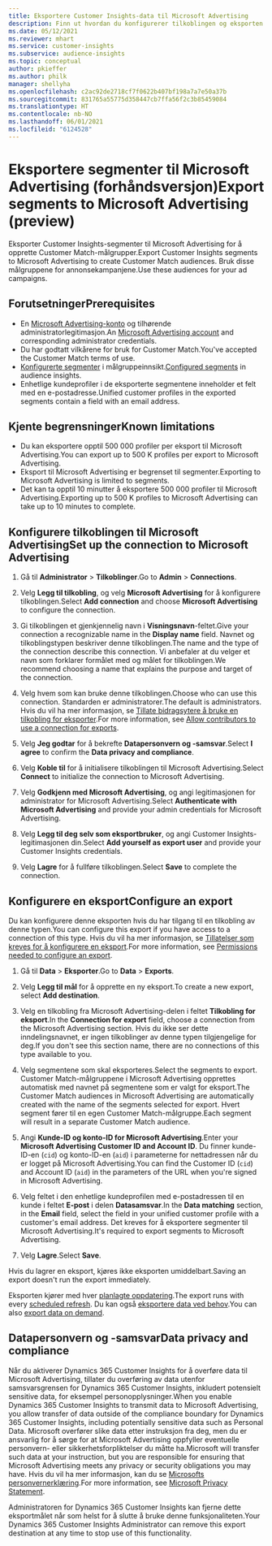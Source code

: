 ```yaml
---
title: Eksportere Customer Insights-data til Microsoft Advertising
description: Finn ut hvordan du konfigurerer tilkoblingen og eksporten til Microsoft Advertising.
ms.date: 05/12/2021
ms.reviewer: mhart
ms.service: customer-insights
ms.subservice: audience-insights
ms.topic: conceptual
author: pkieffer
ms.author: philk
manager: shellyha
ms.openlocfilehash: c2ac92de2718cf7f0622b407bf198a7a7e50a37b
ms.sourcegitcommit: 831765a55775d358447cb7ffa56f2c3b85459084
ms.translationtype: HT
ms.contentlocale: nb-NO
ms.lasthandoff: 06/01/2021
ms.locfileid: "6124528"
---
```

# <a name="export-segments-to-microsoft-advertising-preview"></a><span data-ttu-id="e8b08-103">Eksportere segmenter til Microsoft Advertising (forhåndsversjon)</span><span class="sxs-lookup"><span data-stu-id="e8b08-103">Export segments to Microsoft Advertising (preview)</span></span>

<span data-ttu-id="e8b08-104">Eksporter Customer Insights-segmenter til Microsoft Advertising for å opprette Customer Match-målgrupper.</span><span class="sxs-lookup"><span data-stu-id="e8b08-104">Export Customer Insights segments to Microsoft Advertising to create Customer Match audiences.</span></span> <span data-ttu-id="e8b08-105">Bruk disse målgruppene for annonsekampanjene.</span><span class="sxs-lookup"><span data-stu-id="e8b08-105">Use these audiences for your ad campaigns.</span></span>

## <a name="prerequisites"></a><span data-ttu-id="e8b08-106">Forutsetninger</span><span class="sxs-lookup"><span data-stu-id="e8b08-106">Prerequisites</span></span>

-   <span data-ttu-id="e8b08-107">En [Microsoft Advertising-konto](https://ads.microsoft.com/) og tilhørende administratorlegitimasjon.</span><span class="sxs-lookup"><span data-stu-id="e8b08-107">An [Microsoft Advertising account](https://ads.microsoft.com/) and corresponding administrator credentials.</span></span>
-   <span data-ttu-id="e8b08-108">Du har godtatt vilkårene for bruk for Customer Match.</span><span class="sxs-lookup"><span data-stu-id="e8b08-108">You've accepted the Customer Match terms of use.</span></span> 
-   <span data-ttu-id="e8b08-109">[Konfigurerte segmenter](segments.md) i målgruppeinnsikt.</span><span class="sxs-lookup"><span data-stu-id="e8b08-109">[Configured segments](segments.md) in audience insights.</span></span>
-   <span data-ttu-id="e8b08-110">Enhetlige kundeprofiler i de eksporterte segmentene inneholder et felt med en e-postadresse.</span><span class="sxs-lookup"><span data-stu-id="e8b08-110">Unified customer profiles in the exported segments contain a field with an email address.</span></span>

## <a name="known-limitations"></a><span data-ttu-id="e8b08-111">Kjente begrensninger</span><span class="sxs-lookup"><span data-stu-id="e8b08-111">Known limitations</span></span>

- <span data-ttu-id="e8b08-112">Du kan eksportere opptil 500 000 profiler per eksport til Microsoft Advertising.</span><span class="sxs-lookup"><span data-stu-id="e8b08-112">You can export up to 500 K profiles per export to Microsoft Advertising.</span></span>
- <span data-ttu-id="e8b08-113">Eksport til Microsoft Advertising er begrenset til segmenter.</span><span class="sxs-lookup"><span data-stu-id="e8b08-113">Exporting to Microsoft Advertising is limited to segments.</span></span>
- <span data-ttu-id="e8b08-114">Det kan ta opptil 10 minutter å eksportere 500 000 profiler til Microsoft Advertising.</span><span class="sxs-lookup"><span data-stu-id="e8b08-114">Exporting up to 500 K profiles to Microsoft Advertising can take up to 10 minutes to complete.</span></span> 


## <a name="set-up-the-connection-to-microsoft-advertising"></a><span data-ttu-id="e8b08-115">Konfigurere tilkoblingen til Microsoft Advertising</span><span class="sxs-lookup"><span data-stu-id="e8b08-115">Set up the connection to Microsoft Advertising</span></span>

1. <span data-ttu-id="e8b08-116">Gå til **Administrator** > **Tilkoblinger**.</span><span class="sxs-lookup"><span data-stu-id="e8b08-116">Go to **Admin** > **Connections**.</span></span>

1. <span data-ttu-id="e8b08-117">Velg **Legg til tilkobling**, og velg **Microsoft Advertising** for å konfigurere tilkoblingen.</span><span class="sxs-lookup"><span data-stu-id="e8b08-117">Select **Add connection** and choose **Microsoft Advertising** to configure the connection.</span></span>

1. <span data-ttu-id="e8b08-118">Gi tilkoblingen et gjenkjennelig navn i **Visningsnavn**-feltet.</span><span class="sxs-lookup"><span data-stu-id="e8b08-118">Give your connection a recognizable name in the **Display name** field.</span></span> <span data-ttu-id="e8b08-119">Navnet og tilkoblingstypen beskriver denne tilkoblingen.</span><span class="sxs-lookup"><span data-stu-id="e8b08-119">The name and the type of the connection describe this connection.</span></span> <span data-ttu-id="e8b08-120">Vi anbefaler at du velger et navn som forklarer formålet med og målet for tilkoblingen.</span><span class="sxs-lookup"><span data-stu-id="e8b08-120">We recommend choosing a name that explains the purpose and target of the connection.</span></span>

1. <span data-ttu-id="e8b08-121">Velg hvem som kan bruke denne tilkoblingen.</span><span class="sxs-lookup"><span data-stu-id="e8b08-121">Choose who can use this connection.</span></span> <span data-ttu-id="e8b08-122">Standarden er administratorer.</span><span class="sxs-lookup"><span data-stu-id="e8b08-122">The default is administrators.</span></span> <span data-ttu-id="e8b08-123">Hvis du vil ha mer informasjon, se [Tillate bidragsytere å bruke en tilkobling for eksporter](connections.md#allow-contributors-to-use-a-connection-for-exports).</span><span class="sxs-lookup"><span data-stu-id="e8b08-123">For more information, see [Allow contributors to use a connection for exports](connections.md#allow-contributors-to-use-a-connection-for-exports).</span></span>

1. <span data-ttu-id="e8b08-124">Velg **Jeg godtar** for å bekrefte **Datapersonvern og -samsvar**.</span><span class="sxs-lookup"><span data-stu-id="e8b08-124">Select **I agree** to confirm the **Data privacy and compliance**.</span></span>

1. <span data-ttu-id="e8b08-125">Velg **Koble til** for å initialisere tilkoblingen til Microsoft Advertising.</span><span class="sxs-lookup"><span data-stu-id="e8b08-125">Select **Connect** to initialize the connection to Microsoft Advertising.</span></span>

1. <span data-ttu-id="e8b08-126">Velg **Godkjenn med Microsoft Advertising**, og angi legitimasjonen for administrator for Microsoft Advertising.</span><span class="sxs-lookup"><span data-stu-id="e8b08-126">Select **Authenticate with Microsoft Advertising** and provide your admin credentials for Microsoft Advertising.</span></span>

1. <span data-ttu-id="e8b08-127">Velg **Legg til deg selv som eksportbruker**, og angi Customer Insights-legitimasjonen din.</span><span class="sxs-lookup"><span data-stu-id="e8b08-127">Select **Add yourself as export user** and provide your Customer Insights credentials.</span></span>

1. <span data-ttu-id="e8b08-128">Velg **Lagre** for å fullføre tilkoblingen.</span><span class="sxs-lookup"><span data-stu-id="e8b08-128">Select **Save** to complete the connection.</span></span>

## <a name="configure-an-export"></a><span data-ttu-id="e8b08-129">Konfigurere en eksport</span><span class="sxs-lookup"><span data-stu-id="e8b08-129">Configure an export</span></span>

<span data-ttu-id="e8b08-130">Du kan konfigurere denne eksporten hvis du har tilgang til en tilkobling av denne typen.</span><span class="sxs-lookup"><span data-stu-id="e8b08-130">You can configure this export if you have access to a connection of this type.</span></span> <span data-ttu-id="e8b08-131">Hvis du vil ha mer informasjon, se [Tillatelser som kreves for å konfigurere en eksport](export-destinations.md#set-up-a-new-export).</span><span class="sxs-lookup"><span data-stu-id="e8b08-131">For more information, see [Permissions needed to configure an export](export-destinations.md#set-up-a-new-export).</span></span>

1. <span data-ttu-id="e8b08-132">Gå til **Data** > **Eksporter**.</span><span class="sxs-lookup"><span data-stu-id="e8b08-132">Go to **Data** > **Exports**.</span></span>

1. <span data-ttu-id="e8b08-133">Velg **Legg til mål** for å opprette en ny eksport.</span><span class="sxs-lookup"><span data-stu-id="e8b08-133">To create a new export, select **Add destination**.</span></span>

1. <span data-ttu-id="e8b08-134">Velg en tilkobling fra Microsoft Advertising-delen i feltet **Tilkobling for eksport**.</span><span class="sxs-lookup"><span data-stu-id="e8b08-134">In the **Connection for export** field, choose a connection from the Microsoft Advertising section.</span></span> <span data-ttu-id="e8b08-135">Hvis du ikke ser dette inndelingsnavnet, er ingen tilkoblinger av denne typen tilgjengelige for deg.</span><span class="sxs-lookup"><span data-stu-id="e8b08-135">If you don't see this section name, there are no connections of this type available to you.</span></span>

1. <span data-ttu-id="e8b08-136">Velg segmentene som skal eksporteres.</span><span class="sxs-lookup"><span data-stu-id="e8b08-136">Select the segments to export.</span></span> <span data-ttu-id="e8b08-137">Customer Match-målgruppene i Microsoft Advertising opprettes automatisk med navnet på segmentene som er valgt for eksport.</span><span class="sxs-lookup"><span data-stu-id="e8b08-137">The Customer Match audiences in Microsoft Advertising are automatically created with the name of the segments selected for export.</span></span> <span data-ttu-id="e8b08-138">Hvert segment fører til en egen Customer Match-målgruppe.</span><span class="sxs-lookup"><span data-stu-id="e8b08-138">Each segment will result in a separate Customer Match audience.</span></span> 

1. <span data-ttu-id="e8b08-139">Angi **Kunde-ID og konto-ID for Microsoft Advertising**.</span><span class="sxs-lookup"><span data-stu-id="e8b08-139">Enter your **Microsoft Advertising Customer ID and Account ID**.</span></span> <span data-ttu-id="e8b08-140">Du finner kunde-ID-en (`cid`) og konto-ID-en (`aid`) i parameterne for nettadressen når du er logget på Microsoft Advertising.</span><span class="sxs-lookup"><span data-stu-id="e8b08-140">You can find the Customer ID (`cid`) and Account ID (`aid`) in the parameters of the URL when you're signed in Microsoft Advertising.</span></span>

1. <span data-ttu-id="e8b08-141">Velg feltet i den enhetlige kundeprofilen med e-postadressen til en kunde i feltet **E-post** i delen **Datasamsvar**.</span><span class="sxs-lookup"><span data-stu-id="e8b08-141">In the **Data matching** section, in the **Email** field, select the field in your unified customer profile with a customer's email address.</span></span> <span data-ttu-id="e8b08-142">Det kreves for å eksportere segmenter til Microsoft Advertising.</span><span class="sxs-lookup"><span data-stu-id="e8b08-142">It's required to export segments to Microsoft Advertising.</span></span>

1. <span data-ttu-id="e8b08-143">Velg **Lagre**.</span><span class="sxs-lookup"><span data-stu-id="e8b08-143">Select **Save**.</span></span>

<span data-ttu-id="e8b08-144">Hvis du lagrer en eksport, kjøres ikke eksporten umiddelbart.</span><span class="sxs-lookup"><span data-stu-id="e8b08-144">Saving an export doesn't run the export immediately.</span></span>

<span data-ttu-id="e8b08-145">Eksporten kjører med hver [planlagte oppdatering](system.md#schedule-tab).</span><span class="sxs-lookup"><span data-stu-id="e8b08-145">The export runs with every [scheduled refresh](system.md#schedule-tab).</span></span> <span data-ttu-id="e8b08-146">Du kan også [eksportere data ved behov](export-destinations.md#run-exports-on-demand).</span><span class="sxs-lookup"><span data-stu-id="e8b08-146">You can also [export data on demand](export-destinations.md#run-exports-on-demand).</span></span> 


## <a name="data-privacy-and-compliance"></a><span data-ttu-id="e8b08-147">Datapersonvern og -samsvar</span><span class="sxs-lookup"><span data-stu-id="e8b08-147">Data privacy and compliance</span></span>

<span data-ttu-id="e8b08-148">Når du aktiverer Dynamics 365 Customer Insights for å overføre data til Microsoft Advertising, tillater du overføring av data utenfor samsvarsgrensen for Dynamics 365 Customer Insights, inkludert potensielt sensitive data, for eksempel personopplysninger.</span><span class="sxs-lookup"><span data-stu-id="e8b08-148">When you enable Dynamics 365 Customer Insights to transmit data to Microsoft Advertising, you allow transfer of data outside of the compliance boundary for Dynamics 365 Customer Insights, including potentially sensitive data such as Personal Data.</span></span> <span data-ttu-id="e8b08-149">Microsoft overfører slike data etter instruksjon fra deg, men du er ansvarlig for å sørge for at Microsoft Advertising oppfyller eventuelle personvern- eller sikkerhetsforpliktelser du måtte ha.</span><span class="sxs-lookup"><span data-stu-id="e8b08-149">Microsoft will transfer such data at your instruction, but you are responsible for ensuring that Microsoft Advertising meets any privacy or security obligations you may have.</span></span> <span data-ttu-id="e8b08-150">Hvis du vil ha mer informasjon, kan du se [Microsofts personvernerklæring](https://go.microsoft.com/fwlink/?linkid=396732).</span><span class="sxs-lookup"><span data-stu-id="e8b08-150">For more information, see [Microsoft Privacy Statement](https://go.microsoft.com/fwlink/?linkid=396732).</span></span>

<span data-ttu-id="e8b08-151">Administratoren for Dynamics 365 Customer Insights kan fjerne dette eksportmålet når som helst for å slutte å bruke denne funksjonaliteten.</span><span class="sxs-lookup"><span data-stu-id="e8b08-151">Your Dynamics 365 Customer Insights Administrator can remove this export destination at any time to stop use of this functionality.</span></span>
